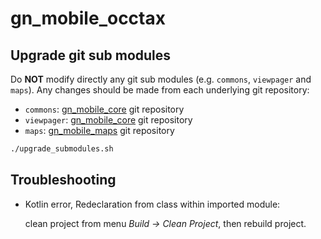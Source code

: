 # gn_mobile_occtax

## Upgrade git sub modules

Do **NOT** modify directly any git sub modules (e.g. `commons`, `viewpager` and `maps`).
Any changes should be made from each underlying git repository:

* `commons`: [gn_mobile_core](https://github.com/PnX-SI/gn_mobile_core) git repository
* `viewpager`: [gn_mobile_core](https://github.com/PnX-SI/gn_mobile_core) git repository
* `maps`: [gn_mobile_maps](https://github.com/PnX-SI/gn_mobile_maps) git repository

```bash
./upgrade_submodules.sh
```

## Troubleshooting

* Kotlin error, Redeclaration from class within imported module:

  clean project from menu *Build -> Clean Project*, then rebuild project.
